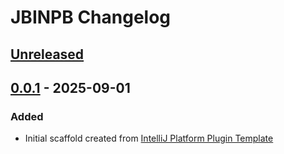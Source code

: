 <!-- Keep a Changelog guide -> https://keepachangelog.com -->

# JBINPB Changelog

## [Unreleased]

## [0.0.1] - 2025-09-01

### Added

- Initial scaffold created from [IntelliJ Platform Plugin Template](https://github.com/JetBrains/intellij-platform-plugin-template)

[Unreleased]: https://github.com/prudhvir3ddy/JBINPB/compare/v0.0.1...HEAD
[0.0.1]: https://github.com/prudhvir3ddy/JBINPB/commits/v0.0.1
